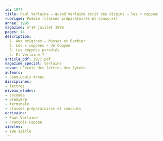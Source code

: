 ```yaml
---
id: 1977
title: Paul Verlaine – quand Verlaine écrit des dizains – les « coppées »
rubrique: Poésie [classes préparatoires et concours]
annee: 1995
magazine: n°14 juillet 1996
pages: 14
description: 
  1. Aux origines – Musset et Barbier
  2. Les « coppées » de Coppée
  3. Les coppées parodiés
  4. Et Verlaine ?
article_pdf: 1977.pdf
magazine_special: Verlaine
revue: L’école des lettres des lycées
auteurs:
- Jean-Louis Aroui
disciplines:
- lettres
niveau_etudes:
- seconde
- première
- terminale
- classes préparatoires et concours
ecrivains:
- Paul Verlaine
- François Coppée
siecles:
- 19e siècle
---
```

